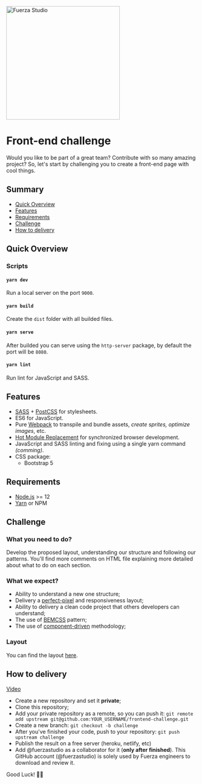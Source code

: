<p>
  <a href="http://fuerzastudio.com" target="_blank">
    <img width="300" src="https://user-images.githubusercontent.com/13263721/134409198-470b3841-e4ad-4bbe-8887-d2b62e9eb4d9.png" alt="Fuerza Studio" />
  </a>
</p>

# Front-end challenge
Would you like to be part of a great team? Contribute with so many amazing project?
So, let's start by challenging you to create a front-end page with cool things.

## Summary

- [Quick Overview]($quick-overview)
- [Features](#features)
- [Requirements](#requirements)
- [Challenge](#challenge)
- [How to delivery](#how-to-delivery)

## Quick Overview

### Scripts
#### `yarn dev`
Run a local server on the port `9000`.

#### `yarn build`
Create the `dist` folder with all builded files.

#### `yarn serve`
After builded you can serve using the `http-server` package, by default the port will be `8080`.

#### `yarn lint`
Run lint for JavaScript and SASS.

## Features
- [SASS](https://sass-lang.com/) + [PostCSS](https://github.com/postcss/postcss) for stylesheets.
- ES6 for JavaScript. 
- Pure [Webpack](https://webpack.js.org/) to transpile and bundle assets, _create sprites, optimize images_, etc.
- [Hot Module Replacement](https://webpack.js.org/concepts/hot-module-replacement/) for synchronized browser development.
- JavaScript and SASS linting and fixing using a single yarn command _(comming)_.
- CSS package:
  - Bootstrap 5

## Requirements
- [Node.js](https://nodejs.org/en/) >= 12
- [Yarn](https://yarnpkg.com/en/) or NPM

## Challenge

### What you need to do?
Develop the proposed layout, understanding our structure and following our patterns.
You'll find more comments on HTML file explaining more detailed about what to do on each section.

### What we expect?
- Ability to understand a new one structure;
- Delivery a [perfect-pixel](https://chrome.google.com/webstore/detail/perfectpixel-by-welldonec/dkaagdgjmgdmbnecmcefdhjekcoceebi) and responsiveness layout;
- Ability to delivery a clean code project that others developers can understand;
- The use of [BEMCSS](http://getbem.com/) pattern;
- The use of [component-driven](https://www.componentdriven.org/) methodology;

### Layout
You can find the layout [here](https://xd.adobe.com/view/69a63362-cda6-4ac4-b225-0ba7162b4e42-3cf5/grid).

## How to delivery
[Video](https://www.loom.com/share/db15fe7da3e54f928acbaf81eade3f08)

- Create a new repository and set it **private**;
- Clone this repository;
- Add your private repository as a remote, so you can push it:
  `git remote add upstream git@github.com:YOUR_USERNAME/frontend-challenge.git`
- Create a new branch:
  `git checkout -b challenge`
- After you've finished your code, push to your repository: `git push upstream challenge`
- Publish the result on a free server (heroku, netlify, etc)
- Add @fuerzastudio as a collaborator for it (**only after finished**). This GitHub account (@fuerzastudio) is solely used by Fuerza engineers to download and review it.

Good Luck! 🤞🏽
